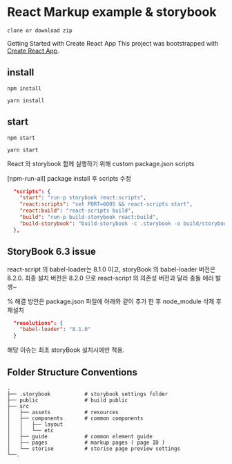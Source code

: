 # React Markup example & storybook
```
clone or download zip 
```
Getting Started with Create React App
This project was bootstrapped with [Create React App](https://github.com/facebook/create-react-app).


## install

```
npm install
```

```
yarn install
```

## start

```
npm start
```

```
yarn start
```

React 와 storybook 함께 실행하기 위해 custom package.json scripts

[npm-run-all] package install 후 scripts 수정

```json
  "scripts": {
    "start": "run-p storybook react:scripts",
    "react:scripts": "set PORT=6005 && react-scripts start",
    "react:build": "react-scripts build",
    "build": "run-p build-storybook react:build",
    "build-storybook": "build-storybook -c .storybook -o build/storybook"
  },
```

## StoryBook 6.3 issue

react-script 의 babel-loader는 8.1.0 이고, storyBook 의 babel-loader 버전은 8.2.0.
최종 설치 버전은 8.2.0 으로 react-script 의 의존성 버전과 달라 충돌 에러 발생~

% 해결 방안은 package.json 파일에 아래와 같이 추가 한 후 node_module 삭제 후 재설치

```json
  "resolutions": {
    "babel-loader": "8.1.0"
  }
```

해당 이슈는 최초 storyBook 설치시에만 적용.

## Folder Structure Conventions

    .
    ├── .storybook           # storybook settings folder
    ├── public               # build public
    ├── src
    │   ├── assets           # resources
    │   ├── components       # common components
    │   │   ├── layout
    │   │   └── etc
    │   ├── guide            # common element guide
    │   ├── pages            # markup pages ( page ID )
    │   └── storise          # storise page preview settings
    └──.
